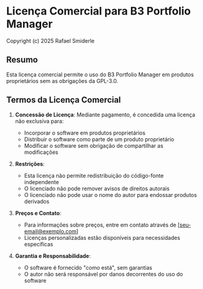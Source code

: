 # Licença Comercial para B3 Portfolio Manager

Copyright (c) 2025 Rafael Smiderle

## Resumo

Esta licença comercial permite o uso do B3 Portfolio Manager em produtos proprietários sem as obrigações da GPL-3.0.

## Termos da Licença Comercial

1. **Concessão de Licença**: Mediante pagamento, é concedida uma licença não exclusiva para:
   - Incorporar o software em produtos proprietários
   - Distribuir o software como parte de um produto proprietário
   - Modificar o software sem obrigação de compartilhar as modificações

2. **Restrições**:
   - Esta licença não permite redistribuição do código-fonte independente
   - O licenciado não pode remover avisos de direitos autorais
   - O licenciado não pode usar o nome do autor para endossar produtos derivados

3. **Preços e Contato**:
   - Para informações sobre preços, entre em contato através de [seu-email@exemplo.com]
   - Licenças personalizadas estão disponíveis para necessidades específicas

4. **Garantia e Responsabilidade**:
   - O software é fornecido "como está", sem garantias
   - O autor não será responsável por danos decorrentes do uso do software
